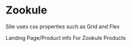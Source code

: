 # Zookule

Site uses css properties such as Grid and Flex

Landing Page/Product info For Zookule Products

